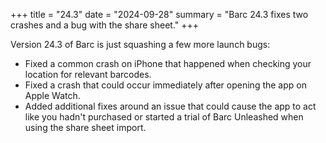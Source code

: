 +++
title = "24.3"
date = "2024-09-28"
summary = "Barc 24.3 fixes two crashes and a bug with the share sheet."
+++

Version 24.3 of Barc is just squashing a few more launch bugs:

- Fixed a common crash on iPhone that happened when checking your location for relevant barcodes.
- Fixed a crash that could occur immediately after opening the app on Apple Watch.
- Added additional fixes around an issue that could cause the app to act like you hadn't purchased or started a trial of Barc Unleashed when using the share sheet import.
